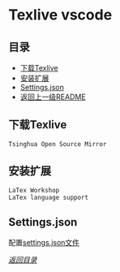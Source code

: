 # Texlive vscode

## 目录
- [下载Texlive](#下载texlive)
- [安装扩展](#安装扩展)
- [Settings.json](#settingsjson)
- [返回上一级README](../README.md)

## 下载Texlive

```
Tsinghua Open Source Mirror
```

## 安装扩展

```
LaTex Workshop
LaTex language support
```

## Settings.json
配置[settings.json文件](./Texlive%20vscode/settings.json)


*[返回目录](#目录)*